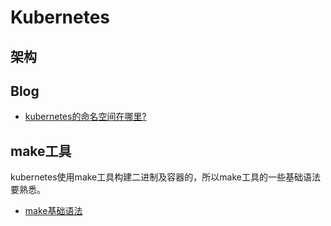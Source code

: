 # Kubernetes

## 架构


## Blog

- [kubernetes的命名空间在哪里?](miscellaneous/where-is-k8s-namespaces.md)

## make工具

kubernetes使用make工具构建二进制及容器的，所以make工具的一些基础语法要熟悉。

- [make基础语法](make/README.md)